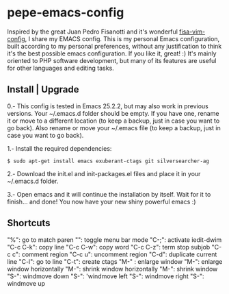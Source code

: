 # pepe-emacs-config

Inspired by the great Juan Pedro Fisanotti and it's wonderful [fisa-vim-config](https://github.com/fisadev/fisa-vim-config), I share my EMACS config.
This is my personal Emacs configuration, built according to my personal preferences, without any justification to think it's the best possible emacs configuration. If you like it, great! :) It's mainly oriented to PHP software development, but many of its features are useful for other languages and editing tasks.

## Install | Upgrade

0.- This config is tested in Emacs 25.2.2, but may also work in previous versions.
    Your ~/.emacs.d folder should be empty. If you have one, rename it or move to a different location (to keep a backup, just in case you want to go back).
    Also rename or move your ~/.emacs file (to keep a backup, just in case you want to go back).

1.- Install the required dependencies:
```shell
$ sudo apt-get install emacs exuberant-ctags git silversearcher-ag
```

2.- Download the init.el and init-packages.el files and place it in your ~/.emacs.d folder.

3.- Open emacs and it will continue the installation by itself. Wait for it to finish... and done! You now have your new shiny powerful emacs :)

## Shortcuts

"%":  go to match paren
"<F12>": toggle menu bar mode
"C-;": activate iedit-dwim
"C-c C-k": copy line
"C-c C-w": copy word
"C-c C-z":  term stop subjob
"C-c c":  comment region
"C-c u": uncomment region
"C-d":  duplicate current line
"C-l": go to line
"C-t": create ctags
"M-<down>" : enlarge window
"M-<left>": enlarge window horizontally
"M-<right>": shrink window horizontally
"M-<up>": shrink window
"S-<down>": windmove down
"S-<left>": 'windmove left
"S-<right>": windmove right
"S-<up>": windmove up
